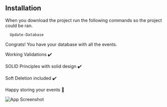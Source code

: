 ## Installation
When you download the project run the following commands so the project could be ran.

```bash
  Update-Database
```
Congrats! You have your database with all the events.

Working Validations ✔️

SOLID Principles with solid design ✔️

Soft Deletion included ✔️

Happy storing your events 🙂


![App Screenshot](https://i.postimg.cc/FHvrfGLC/Screenshot-2024-07-26-232817.png)
